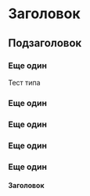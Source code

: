 Заголовок
===
Подзаголовок
---
### Еще один
Тест типа
### Еще один
### Еще один
### Еще один
### Еще один
#### Заголовок